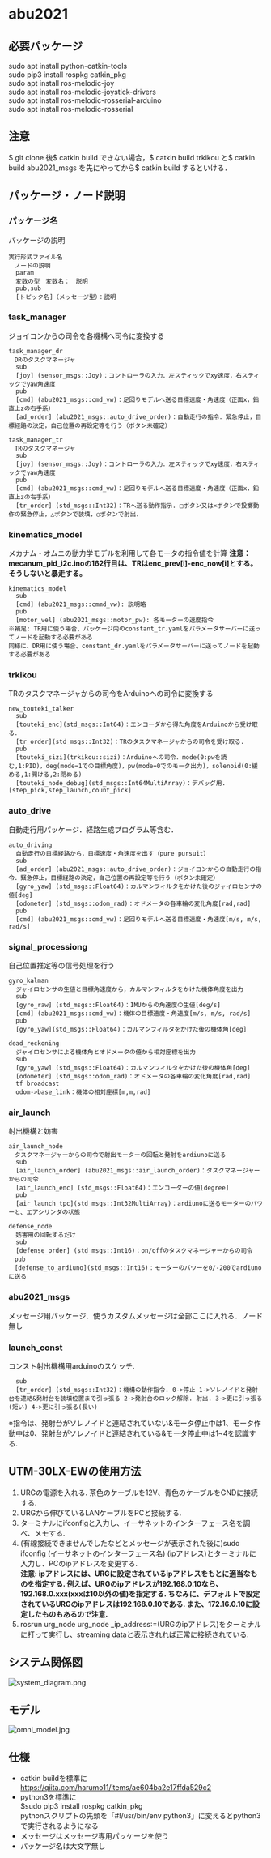 # abu2021

## 必要パッケージ
sudo apt install python-catkin-tools  
sudo pip3 install rospkg catkin_pkg  
sudo apt install ros-melodic-joy  
sudo apt install ros-melodic-joystick-drivers  
sudo apt install ros-melodic-rosserial-arduino  
sudo apt install ros-melodic-rosserial   

## 注意
$ git clone 後$ catkin build できない場合，$ catkin build trkikou と$ catkin build abu2021_msgs を先にやってから$ catkin build するといける．

## パッケージ・ノード説明

### パッケージ名
パッケージの説明
```
実行形式ファイル名
　ノードの説明
  param  
  変数の型　変数名：　説明  
  pub,sub  
  [トピック名]（メッセージ型）：説明  
```
### task_manager
ジョイコンからの司令を各機構へ司令に変換する
```
task_manager_dr
　DRのタスクマネージャ
  sub  
  [joy] (sensor_msgs::Joy)：コントローラの入力．左スティックでxy速度，右スティックでyaw角速度  
  pub
  [cmd] (abu2021_msgs::cmd_vw)：足回りモデルへ送る目標速度・角速度（正面x，鉛直上zの右手系） 
  [ad_order] (abu2021_msgs::auto_drive_order)：自動走行の指令．緊急停止，目標経路の決定，自己位置の再設定等を行う（ボタン未確定）
```
```
task_manager_tr
　TRのタスクマネージャ
  sub  
  [joy] (sensor_msgs::Joy)：コントローラの入力．左スティックでxy速度，右スティックでyaw角速度  
  pub
  [cmd] (abu2021_msgs::cmd_vw)：足回りモデルへ送る目標速度・角速度（正面x，鉛直上zの右手系）  
  [tr_order] (std_msgs::Int32)：TRへ送る動作指示. □ボタン又は×ボタンで投擲動作の緊急停止，△ボタンで装填，○ボタンで射出．
```
### kinematics_model
メカナム・オムニの動力学モデルを利用して各モータの指令値を計算
**注意：mecanum_pid_i2c.inoの162行目は、TRはenc_prev[i]-enc_now[i]とする。そうしないと暴走する。**
```
kinematics_model
  sub
  [cmd] (abu2021_msgs::cmmd_vw): 説明略
  pub
  [motor_vel] (abu2021_msgs::motor_pw): 各モーターの速度指令
※補足: TR用に使う場合、パッケージ内のconstant_tr.yamlをパラメータサーバーに送ってノードを起動する必要がある
同様に、DR用に使う場合、constant_dr.yamlをパラメータサーバーに送ってノードを起動する必要がある
```
### trkikou
TRのタスクマネージャからの司令をArduinoへの司令に変換する
```
new_touteki_talker
  sub
  [touteki_enc](std_msgs::Int64)：エンコーダから得た角度をArduinoから受け取る．
  [tr_order](std_msgs::Int32)：TRのタスクマネージャからの司令を受け取る.
  pub
  [touteki_sizi](trkikou::sizi)：Arduinoへの司令．mode(0:pwを読む,1:PID)，deg(mode=1での目標角度)，pw(mode=0でのモータ出力)，solenoid(0:緩める,1:開ける,2:閉める)
  [touteki_node_debug](std_msgs::Int64MultiArray)：デバッグ用. [step_pick,step_launch,count_pick]
```
### auto_drive
自動走行用パッケージ．経路生成プログラム等含む．
```
auto_driving
  自動走行の目標経路から，目標速度・角速度を出す（pure pursuit）
  sub
  [ad_order] (abu2021_msgs::auto_drive_order)：ジョイコンからの自動走行の指令．緊急停止，目標経路の決定，自己位置の再設定等を行う（ボタン未確定）
  [gyro_yaw] (std_msgs::Float64)：カルマンフィルタをかけた後のジャイロセンサの値[deg]
  [odometer] (std_msgs::odom_rad)：オドメータの各車輪の変化角度[rad,rad]
  pub
  [cmd] (abu2021_msgs::cmd_vw)：足回りモデルへ送る目標速度・角速度[m/s, m/s, rad/s]
```

### signal_processiong
自己位置推定等の信号処理を行う
```
gyro_kalman
  ジャイロセンサの生値と目標角速度から，カルマンフィルタをかけた機体角度を出力
  sub
  [gyro_raw] (std_msgs::Float64)：IMUからの角速度の生値[deg/s]
  [cmd] (abu2021_msgs::cmd_vw)：機体の目標速度・角速度[m/s, m/s, rad/s]
  pub
  [gyro_yaw](std_msgs::Float64)：カルマンフィルタをかけた後の機体角[deg]
```
```
dead_reckoning
  ジャイロセンサによる機体角とオドメータの値から相対座標を出力
  sub
  [gyro_yaw] (std_msgs::Float64)：カルマンフィルタをかけた後の機体角[deg]
  [odometer] (std_msgs::odom_rad)：オドメータの各車輪の変化角度[rad,rad]
  tf broadcast
  odom->base_link：機体の相対座標[m,m,rad]
```

### air_launch
射出機構と妨害
```
air_launch_node
　タスクマネージャーからの司令で射出モーターの回転と発射をardiunoに送る
  sub
  [air_launch_order] (abu2021_msgs::air_launch_order)：タスクマネージャーからの司令
  [air_launch_enc] (std_msgs::Float64)：エンコーダーの値[degree]
  pub
  [air_launch_tpc](std_msgs::Int32MultiArray)：ardiunoに送るモーターのパワーと、エアシリンダの状態
```
```
defense_node
  妨害用の回転するだけ
  sub
  [defense_order] (std_msgs::Int16)：on/offのタスクマネージャーからの司令
　pub
　[defense_to_ardiuno](std_msgs::Int16)：モーターのパワーを0/-200でardiunoに送る
```


### abu2021_msgs
メッセージ用パッケージ．使うカスタムメッセージは全部ここに入れる．ノード無し

### launch_const
コンスト射出機構用arduinoのスケッチ.
```
  sub
  [tr_order] (std_msgs::Int32)：機構の動作指令. 0->停止 1->ソレノイドと発射台を連結&発射台を装填位置まで引っ張る 2->発射台のロック解除. 射出. 3->更に引っ張る(短い) 4->更に引っ張る(長い)
```
※指令は、発射台がソレノイドと連結されていない&モータ停止中は1、モータ作動中は0、発射台がソレノイドと連結されている&モータ停止中は1~4を認識する.

## UTM-30LX-EWの使用方法
1. URGの電源を入れる. 茶色のケーブルを12V、青色のケーブルをGNDに接続する.
2. URGから伸びているLANケーブルをPCと接続する.
3. ターミナルにifconfigと入力し、イーサネットのインターフェース名を調べ、メモする.
4. (有線接続できませんでしたなどとメッセージが表示された後に)sudo ifconfig (イーサネットのインターフェース名) (ipアドレス)とターミナルに入力し、PCのipアドレスを変更する.  
   **注意: ipアドレスには、URGに設定されているipアドレスをもとに適当なものを指定する. 例えば、URGのipアドレスが192.168.0.10なら、192.168.0.xxx(xxxは10以外の値)を指定する. ちなみに、デフォルトで設定されているURGのipアドレスは192.168.0.10である. また、172.16.0.10に設定したものもあるので注意.**  
5. rosrun urg_node urg_node _ip_address:=(URGのipアドレス)をターミナルに打って実行し、streaming dataと表示されれば正常に接続されている.

## システム関係図
![system_diagram.png](https://github.com/tsukurobo/abu2021/blob/main/README/system_diagram.png)

## モデル
![omni_model.jpg](https://github.com/tsukurobo/abu2021/blob/main/README/omni_model.jpg)

## 仕様
- catkin buildを標準に  
https://qiita.com/harumo11/items/ae604ba2e17ffda529c2  
- python3を標準に  
 $sudo pip3 install rospkg catkin_pkg  
 pythonスクリプトの先頭を「#!/usr/bin/env python3」に変えるとpython3で実行されるようになる  
- メッセージはメッセージ専用パッケージを使う  
- パッケージ名は大文字無し  
